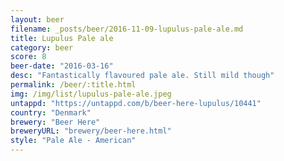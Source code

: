 ```yaml
---
layout: beer
filename: _posts/beer/2016-11-09-lupulus-pale-ale.md
title: Lupulus Pale ale
category: beer
score: 8
beer-date: "2016-03-16"
desc: "Fantastically flavoured pale ale. Still mild though"
permalink: /beer/:title.html
img: /img/list/lupulus-pale-ale.jpeg
untappd: "https://untappd.com/b/beer-here-lupulus/10441"
country: "Denmark"
brewery: "Beer Here"
breweryURL: "brewery/beer-here.html"
style: "Pale Ale - American"
---
```


